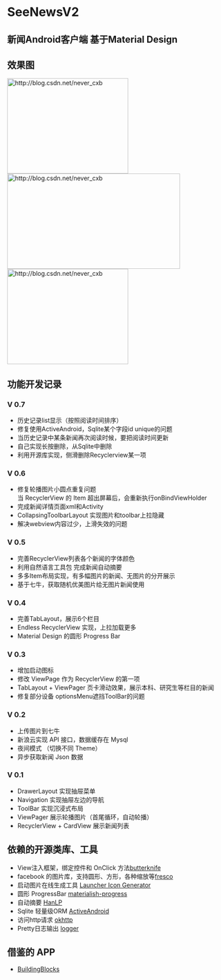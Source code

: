 # SeeNewsV2

## 新闻Android客户端 基于Material Design


## 效果图
<img src="http://img.blog.csdn.net/20160117162640833" width="280" height="220" alt="http://blog.csdn.net/never_cxb" title="">
<img src="http://7xqo2w.com1.z0.glb.clouddn.com/history_slide_delete.png" width="400" height="220" alt="http://blog.csdn.net/never_cxb" title="">
<img src="http://7xqo2w.com1.z0.glb.clouddn.com/recyclerview_refresh.png" width="280" height="220" alt="http://blog.csdn.net/never_cxb" title="">


## 功能开发记录
### V 0.7
- 历史记录list显示（按照阅读时间排序）
- 修复使用ActiveAndroid，Sqlite某个字段id unique的问题
- 当历史记录中某条新闻再次阅读时候，要把阅读时间更新
- 自己实现长按删除，从Sqlite中删除
- 利用开源库实现，侧滑删除Recyclerview某一项

### V 0.6
- 修复轮播图片小圆点重复问题<br> 
  当 RecyclerView 的 Item 超出屏幕后，会重新执行onBindViewHolder
- 完成新闻详情页面xml和Activity
- CollapsingToolbarLayout 实现图片和toolbar上拉隐藏
- 解决webview内容过少，上滑失效的问题

### V 0.5
- 完善RecyclerView列表各个新闻的字体颜色
- 利用自然语言工具包 完成新闻自动摘要
- 多多Item布局实现，有多幅图片的新闻、无图片的分开展示
- 基于七牛，获取随机优美图片给无图片新闻使用

### V 0.4
- 完善TabLayout，展示6个栏目
- Endless RecyclerView 实现，上拉加载更多
- Material Design 的圆形 Progress Bar

### V 0.3
- 增加启动图标
- 修改 ViewPage 作为 RecyclerView 的第一项
- TabLayout + ViewPager 页卡滑动效果，展示本科、研究生等栏目的新闻
- 修复部分设备 optionsMenu遮挡ToolBar的问题

### V 0.2
- 上传图片到七牛
- 新浪云实现 API 接口，数据缓存在 Mysql
- 夜间模式 （切换不同 Theme）
- 异步获取新闻 Json 数据 

### V 0.1
- DrawerLayout 实现抽屉菜单
- Navigation 实现抽屉左边的导航
- ToolBar 实现沉浸式布局
- ViewPager 展示轮播图片（首尾循环，自动轮播）
- RecyclerView + CardView 展示新闻列表


## 依赖的开源类库、工具

 - View注入框架，绑定控件和 OnClick 方法[butterknife](https://github.com/JakeWharton/butterknife)
 - facebook 的图片库，支持圆形、方形，各种缩放等[fresco](https://github.com/facebook/fresco)
 - 启动图片在线生成工具 [Launcher Icon Generator](https://romannurik.github.io/AndroidAssetStudio/icons-launcher.html)
 - 圆形 ProgressBar [materialish-progress](https://github.com/pnikosis/materialish-progress)
 - 自动摘要 [HanLP](https://github.com/hankcs/HanLP)
 - Sqlite 轻量级ORM [ActiveAndroid](https://github.com/pardom/ActiveAndroid)
 - 访问http请求 [okhttp](https://github.com/square/okhttp)
 - Pretty日志输出 [logger](https://github.com/orhanobut/logger)

## 借鉴的 APP

 - [BuildingBlocks](https://github.com/tangqi92/BuildingBlocks)
 
